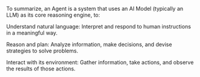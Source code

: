 To summarize, an Agent is a system that uses an AI Model (typically an LLM) as its core reasoning engine, to:

Understand natural language: Interpret and respond to human instructions in a meaningful way.

Reason and plan: Analyze information, make decisions, and devise strategies to solve problems.

Interact with its environment: Gather information, take actions, and observe the results of those actions.
